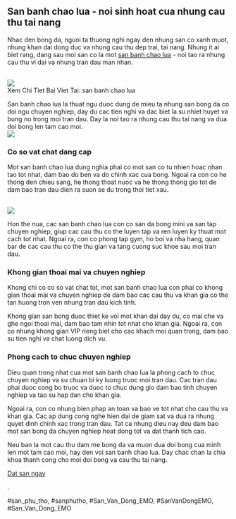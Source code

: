 <div class="content">
<h2>San banh chao lua - noi sinh hoat cua nhung cau thu tai nang</h2>
<p>Nhac den bong da, nguoi ta thuong nghi ngay den nhung san co xanh muot, nhung khan dai dong duc va nhung cau thu dep trai, tai nang. Nhung it ai biet rang, dang sau moi san co la mot <a href="https://sanbongdepemo.com/san-bong-chao-lua/">san banh chao lua</a> - noi tao ra nhung cau thu vi dai va nhung tran dau man nhan.</p><br><img src="https://sanbongdepemo.com/wp-content/uploads/2024/12/san-bong-chao-lua-1-1024x538.png"></br>
Xem Chi Tiet Bai Viet Tai: san banh chao lua
<p>San banh chao lua la thuat ngu duoc dung de mieu ta nhung san bong da co doi ngu chuyen nghiep, day du cac tien nghi va dac biet la su nhiet huyet va bung no trong moi tran dau. Day la noi tao ra nhung cau thu tai nang va dua doi bong len tam cao moi.<br><img src="https://sanbongdepemo.com/wp-content/uploads/2024/12/san-van-dong-phu-tho.png"></br>

<h3>Co so vat chat dang cap</h3>
<p>Mot san banh chao lua dung nghia phai co mot san co tu nhien hoac nhan tao tot nhat, dam bao do ben va do chinh xac cua bong. Ngoai ra con co he thong den chieu sang, he thong thoat nuoc va he thong thong gio tot de dam bao tran dau dien ra suon se du trong thoi tiet xau.</p><br><img src="https://sanbongdepemo.com/wp-content/uploads/2024/12/2.png"></br>
<p>Hon the nua, cac san banh chao lua con co san da bong mini va san tap chuyen nghiep, giup cac cau thu co the luyen tap va ren luyen ky thuat mot cach tot nhat. Ngoai ra, con co phong tap gym, ho boi va nha hang, quan bar de cac cau thu co the thu gian va tang cuong suc khoe sau moi tran dau.
<h3>Khong gian thoai mai va chuyen nghiep</h3>
<p>Khong chi co co so vat chat tot, mot san banh chao lua con phai co khong gian thoai mai va chuyen nghiep de dam bao cac cau thu va khan gia co the tan huong tron ven nhung tran dau kich tinh.</p>
<p>Khong gian san bong duoc thiet ke voi mot khan dai day du, co mai che va ghe ngoi thoai mai, dam bao tam nhin tot nhat cho khan gia. Ngoai ra, con co nhung khong gian VIP rieng biet cho cac khach moi quan trong, dam bao su tien nghi va chat luong dich vu.
<h3>Phong cach to chuc chuyen nghiep</h3>
<p>Dieu quan trong nhat cua mot san banh chao lua la phong cach to chuc chuyen nghiep va su chuan bi ky luong truoc moi tran dau. Cac tran dau phai duoc cong bo truoc va duoc to chuc dung gio dam bao tinh chuyen nghiep va tao su hap dan cho khan gia.</p>
<p>Ngoai ra, con co nhung bien phap an toan va bao ve tot nhat cho cau thu va khan gia. Cac ap dung cong nghe hien dai de giam sat va dua ra nhung quyet dinh chinh xac trong tran dau. Tat ca nhung dieu nay deu dam bao mot san bong da chuyen nghiep hoat dong tot va dat thanh tich cao.</p>
<p>Neu ban la mot cau thu dam me bong da va muon dua doi bong cua minh len mot tam cao moi, hay den voi san banh chao lua. Day chac chan la chia khoa thanh cong cho moi doi bong va cau thu tai nang.</p>
<a class="btn" href="#">Dat san ngay</a>
</div><p>.</p>
#san_phu_tho, #sanphutho, #San_Van_Dong_EMO, #SanVanDongEMO, #San_Van_Dong_EMO
